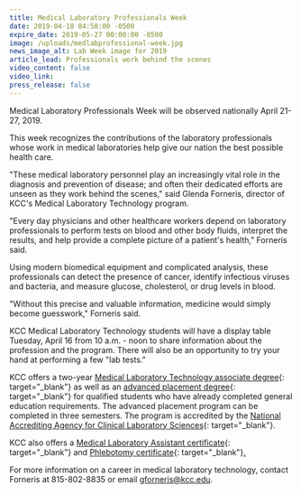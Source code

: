 ```yaml
---
title: Medical Laboratory Professionals Week
date: 2019-04-18 04:58:00 -0500
expire_date: 2019-05-27 00:00:00 -0500
image: /uploads/medlabprofessional-week.jpg
news_image_alt: Lab Week image for 2019
article_lead: Professionals work behind the scenes
video_content: false
video_link:
press_release: false
---
```


Medical Laboratory Professionals Week will be observed nationally April 21-27, 2019.&nbsp;

This week recognizes the contributions of the laboratory professionals whose work in medical laboratories help give our nation the best possible health care.&nbsp;

"These medical laboratory personnel play an increasingly vital role in the diagnosis and prevention of disease; and often their dedicated efforts are unseen as they work behind the scenes," said Glenda Forneris, director of KCC's Medical Laboratory Technology program.

"Every day physicians and other healthcare workers depend on laboratory professionals to perform tests on blood and other body fluids, interpret the results, and help provide a complete picture of a patient's health," Forneris said.&nbsp;

Using modern biomedical equipment and complicated analysis, these professionals can detect the presence of cancer, identify infectious viruses and bacteria, and measure glucose, cholesterol, or drug levels in blood.

"Without this precise and valuable information, medicine would simply become guesswork," Forneris said.

KCC Medical Laboratory Technology students will have a display table Tuesday, April 16 from 10 a.m. - noon to share information about the profession and the program. There will also be an opportunity to try your hand at performing a few "lab tests."

KCC offers a two-year [Medical Laboratory Technology associate degree](hhttp://kcc.smartcatalogiq.com/en/current/Academic-Catalog/Program-Areas/Health-Careers/Medical-Laboratory-Technology-AAS){: target="_blank"} as well as an [advanced placement degree](http://kcc.smartcatalogiq.com/en/current/Academic-Catalog/Program-Areas/Health-Careers/Medical-Laboratory-Technology-Advanced-Placement-Sequence-Option-1){: target="_blank"} for qualified students who have already completed general education requirements. The advanced placement program can be completed in three semesters. The program is accredited by the [National Accrediting Agency for Clinical Laboratory Sciences](https://www.naacls.org/Home.aspx){: target="_blank"}.

KCC also offers a [Medical Laboratory Assistant certificate](http://kcc.smartcatalogiq.com/en/current/Academic-Catalog/Program-Areas/Health-Careers/Medical-Laboratory-Assistant-Certificate){: target="_blank"} and [Phlebotomy certificate](http://kcc.smartcatalogiq.com/en/current/Academic-Catalog/Program-Areas/Health-Careers/Phlebotomy-Certificate){: target="_blank"}[.](http://kcc.smartcatalogiq.com/en/2019-20currentic-Catalog/Program-Areas/Health-Careers/Phlebotomy-Certificate)

For more information on a career in medical laboratory technology, contact Forneris at 815-802-8835 or email [gforneris@kcc.edu](mailto:gforneris@kcc.edu).